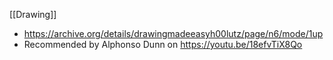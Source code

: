 [[Drawing]]
- https://archive.org/details/drawingmadeeasyh00lutz/page/n6/mode/1up
- Recommended by Alphonso Dunn on https://youtu.be/18efvTiX8Qo